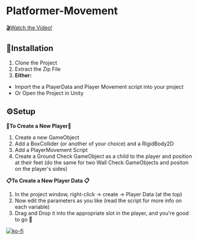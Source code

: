 # Platformer-Movement

[🎬Watch the Video!](https://youtu.be/KKGdDBFcu0Q)

## 📂Installation
1. Clone the Project
2. Extract the Zip File
3. **Either:**
  - Import the a PlayerData and Player Movement script into your project 
  - Or Open the Project in Unity

## ⚙Setup
**🦘To Create a New Player🦘**
1. Create a new GameObject
2. Add a BoxCollider (or another of your choice) and a RigidBody2D
2. Add a PlayerMovement Script
3. Create a Ground Check GameObject as a child to the player and position at their feet (do the same for two Wall Check GameObjects and positon on the player's sides)

**📋To Create a New Player Data 📋**
1. In the project window, right-click -> create -> Player Data (at the top)
2. Now edit the parameters as you like (read the script for more info on each variable)
3. Drag and Drop it into the appropriate slot in the player, and you're good to go 🎉

[![ko-fi](https://ko-fi.com/img/githubbutton_sm.svg)](https://ko-fi.com/R6R5NM0X5)
